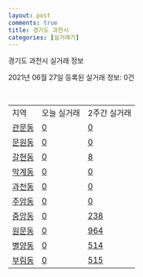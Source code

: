 ```yaml
---
layout: post
comments: true
title: 경기도 과천시
categories: [실거래가]
---
```


경기도 과천시 실거래 정보

2021년 06월 27일 등록된 실거래 정보: 0건

<script type="text/javascript">
  google.charts.load('current', {'packages':['corechart']});
  google.charts.setOnLoadCallback(drawChart);

  function drawChart() {
    var data = google.visualization.arrayToDataTable([['거래일', '매매', '전월세', '전매'], ['2020-06', 15, 29, 1], ['2020-07', 33, 160, 0], ['2020-08', 15, 113, 0], ['2020-09', 18, 106, 0], ['2020-10', 21, 202, 0], ['2020-11', 78, 206, 0], ['2020-12', 73, 221, 0], ['2021-01', 47, 163, 1], ['2021-02', 17, 165, 0], ['2021-03', 11, 231, 0], ['2021-04', 22, 153, 0], ['2021-05', 24, 66, 0], ['2021-06', 7, 41, 0]]);

    var options = {
      title: '최근 유형별 거래량 추이',
      legend: { position: 'bottom' }
    };

    var chart = new google.visualization.LineChart(document.getElementById('columnchart_material'));
    chart.draw(data, (options));
  }
</script>

<div id="columnchart_material" style="width: 450px; margin-left: -35px"></div>
<br>
<table class="sortable">
  <tr>
    <td>지역</td>
    <td>오늘 실거래</td>
    <td>2주간 실거래</td>
  </tr>

  
  <tr class="item">
    <td><a href="4129010100.html">관문동</a></td>
    <td><a href="4129010100.html">0</a></td>
    <td><a href="4129010100.html">0</a></td>
  </tr>
    

  <tr class="item">
    <td><a href="4129010200.html">문원동</a></td>
    <td><a href="4129010200.html">0</a></td>
    <td><a href="4129010200.html">0</a></td>
  </tr>
    

  <tr class="item">
    <td><a href="4129010300.html">갈현동</a></td>
    <td><a href="4129010300.html">0</a></td>
    <td><a href="4129010300.html">8</a></td>
  </tr>
    

  <tr class="item">
    <td><a href="4129010400.html">막계동</a></td>
    <td><a href="4129010400.html">0</a></td>
    <td><a href="4129010400.html">0</a></td>
  </tr>
    

  <tr class="item">
    <td><a href="4129010500.html">과천동</a></td>
    <td><a href="4129010500.html">0</a></td>
    <td><a href="4129010500.html">0</a></td>
  </tr>
    

  <tr class="item">
    <td><a href="4129010600.html">주암동</a></td>
    <td><a href="4129010600.html">0</a></td>
    <td><a href="4129010600.html">0</a></td>
  </tr>
    

  <tr class="item">
    <td><a href="4129010700.html">중앙동</a></td>
    <td><a href="4129010700.html">0</a></td>
    <td><a href="4129010700.html">238</a></td>
  </tr>
    

  <tr class="item">
    <td><a href="4129010800.html">원문동</a></td>
    <td><a href="4129010800.html">0</a></td>
    <td><a href="4129010800.html">964</a></td>
  </tr>
    

  <tr class="item">
    <td><a href="4129010900.html">별양동</a></td>
    <td><a href="4129010900.html">0</a></td>
    <td><a href="4129010900.html">514</a></td>
  </tr>
    

  <tr class="item">
    <td><a href="4129011000.html">부림동</a></td>
    <td><a href="4129011000.html">0</a></td>
    <td><a href="4129011000.html">515</a></td>
  </tr>
    


</table>


    